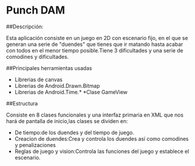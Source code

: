 # Punch DAM

##Descripción:

Esta aplicación consiste en un juego en 2D con escenario fijo, en el que se generan una serie de "duendes" que tienes que ir matando hasta acabar con todos en el menor tiempo posible.Tiene 3 dificultades y una serie de comodines y dificultades.


##Principales herramientas usadas

* Librerias de canvas
* Librerias de Android.Drawn.Bitmap
* Librerias de Android.Time.*
*Clase GameView



##Estructura

Consiste en 8 clases funcionales y una interfaz primaria en XML que nos hará de pantalla de inicio,las clases se dividen en:

* De tiempo:de los duendes y del tiempo de juego.
* Creacion de duendes:Crea y controla los duendes así como comodines y penalizaciones
* Reglas de juego y vision:Controla las funciones del juego y establece el escenario.

